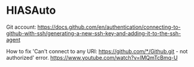 # HIASAuto

Git account:
https://docs.github.com/en/authentication/connecting-to-github-with-ssh/generating-a-new-ssh-key-and-adding-it-to-the-ssh-agent

How to fix 'Can't connect to any URI: https://github.com/*/Github.git - not authorized' error.
https://www.youtube.com/watch?v=lMQmTcBmq-U
